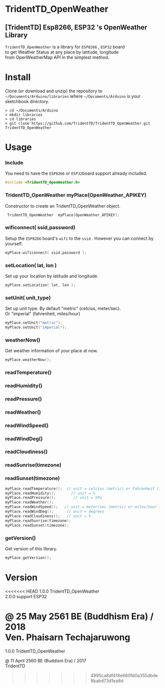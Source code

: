 TridentTD_OpenWeather
============
[TridentTD] Esp8266, ESP32 's OpenWeather Library
---------------------------------------------

`TridentTD_OpenWeather` is a library for `ESP8266` , `ESP32` board  
to get Weather Status at any place by latitude, longitude   
from OpenWeatherMap API in the simplest method.

# Install

Clone (or download and unzip) the repository to `~/Documents/Arduino/libraries`
where `~/Documents/Arduino` is your sketchbook directory.

    > cd ~/Documents/Arduino
    > mkdir libraries
    > cd libraries
    > git clone https://github.com/TridentTD/TridentTD_OpenWeather.git TridentTD_OpenWeather

# Usage

### Include

You need to have the `ESP8266` or `ESP32`board support already included.

```c++
#include <TridentTD_OpenWeather.h>
```

### TridentTD\_OpenWeather  myPlace(OpenWeather_APIKEY)

Constructor to create an TridentTD\_OpenWeather object.

```c++
 TridentTD_OpenWeather  myPlace(OpenWeather_APIKEY);
```

### wificonnect( ssid,password)

Setup the `ESP8266` board's `wifi` to the `ssid` . 
However you can connect by yourself.

```c++
myPlace.wificonnect( ssid,password );
```

### setLocation( lat, lon )

Set up your location by latitude and longitude.

```c++
myPlace.setLocation( lat, lon );
```

### setUnit( unit_type)

Set up unit type.  By default "metric" (celcius, meter/sec).  
Or "imperial" (fahrenheit, miles/hour)

```c++
myPlace.setUnit("metric");
myPlace.setUnit("imperial");
```

### weatherNow()

Get weather information of your place at now.

```c++
myPlace.weatherNow();
```

### readTemperature()
### readHumidity()
### readPressure()
### readWeather()
### readWindSpeed()
### readWindDeg()
### readCloudiness()
### readSunrise(timezone)
### readSunset(timezone)


```c++
myPlace.readTemperature();  // unit = celcius (metric) or Fahrenheit (imperial)
myPlace.readHumidity();       // unit = %
myPlace.readPressure();        // unit = hPa
myPlace.readWeather(); 
myPlace.readWindSpeed();   // unit = meter/sec (metric) or miles/hour (imperial)
myPlace.readWindDeg();      // unit = degrees
myPlace.readCloudiness();   // unit = %
myPlace.readSunrise(timezone);
myPlace.readSunset(timezone);
```

### getVersion()

Get version of this library.

```c++
myPlace.getVersion();
```

Version
=====
<<<<<<< HEAD
1.0.0  TridentTD_OpenWeather  
2.0.0  support ESP32  
  
@ 25 May 2561 BE (Buddhism Era) / 2018  
Ven. Phaisarn Techajaruwong
=======
1.0.0  TridentTD_OpenWeather

@ 11 April 2560 BE (Buddism Era)  / 2017  
TridentTD
>>>>>>> 4995ca8df418e660fd0a355dbde8babd73d1ea8d
